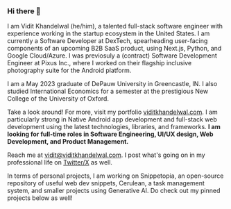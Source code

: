 ### Hi there 👋

I am Vidit Khandelwal (he/him), a talented full-stack software engineer with experience working in the startup ecosystem in the United States. I am currently a Software Developer at DexTech, spearheading user-facing components of an upcoming B2B SaaS product, using Next.js, Python, and Google Cloud/Azure. I was previosuly a (contract) Software Development Engineer at Pixus Inc., where I worked on their flagship inclusive photography suite for the Android platform. 

I am a May 2023 graduate of DePauw University in Greencastle, IN. I also studied International Economics for a semester at the prestigious New College of the University of Oxford.

Take a look around! For more, visit my portfolio [viditkhandelwal.com](https://viditkhandelwal.com). I am particularly strong in Native Android app development and full-stack web development using the latest technologies, libraries, and frameworks. **I am looking for full-time roles in Software Engineering, UI/UX design, Web Development, and Product Management.**

Reach me at [vidit@viditkhandelwal.com](mailto:vidit@viditkhandelwal.com). I post what's going on in my professional life on [Twitter/X](https://x.com/csvidit) as well.

In terms of personal projects, I am working on Snippetopia, an open-source repository of useful web dev snippets, Cerulean, a task management system, and smaller projects using Generative AI. Do check out my pinned projects below as well!
